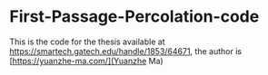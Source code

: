 # First-Passage-Percolation-code
This is the code for the thesis available at https://smartech.gatech.edu/handle/1853/64671, the author is [https://yuanzhe-ma.com/](Yuanzhe Ma)
